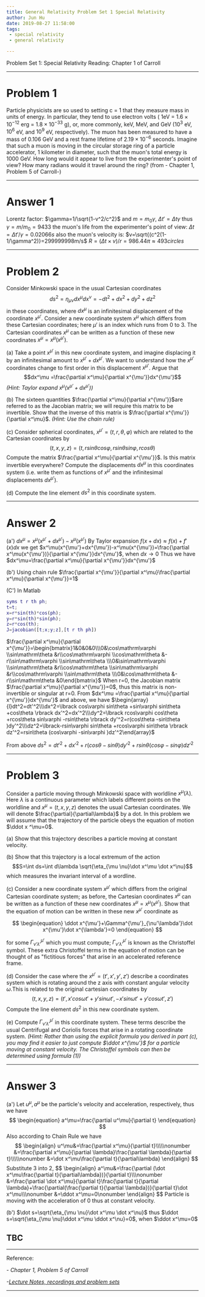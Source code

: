 ```yaml
---
title: General Relativity Problem Set 1 Special Relativity
author: Jun Hu
date: 2019-08-27 11:58:00
tags:
 - special relativity
 - general relativity

---
```


Problem Set 1: Special Relativity
Reading: Chapter 1 of Carroll

<!-- more -->

---



# Problem 1


Particle physicists are so used to setting c = 1 that they measure mass in units of energy. In particular, they tend to use electron volts ( 1eV = $1.6\times10^{-12}$  erg = $1.8\times10^{-33}$ g), or, more commonly, keV, MeV, and GeV ($10^3$ eV, $10^6$ eV, and $10^9$ eV, respectively). The muon has been measured to have a mass of 0.106 GeV and a rest frame lifetime of $2.19\times10^{-6}$ seconds. Imagine that such a muon is moving in the circular storage ring of a particle accelerator, 1 kilometer in diameter, such that the muon's total energy is 1000 GeV. How long would it appear to live from the experimenter's point of view? How many radians would it travel around the ring? (from - Chapter 1, Problem 5 of Carroll-)

---
# Answer 1

Lorentz factor: $\gamma=1/\sqrt{1-v^2/c^2}$ and $m=m_0\gamma$, $\Delta t'=\Delta t\gamma$
thus $\gamma=m/m_0=9433$
the muon's life from the experimenter's point of view:
$\Delta t=\Delta t'/\gamma=0.02066s$
also the muon's velocity is:
$v=\sqrt{(c^2(1-1/\gamma^2)}=299999998m/s$
$R=(\Delta t \times v)/r=986.44\pi‬\approx 493  circles$

---

# Problem 2


Consider Minkowski space in the usual Cartesian coordinates
$$ds^2= \eta_{\mu\nu}dx^\mu dx^\nu =-dt^2+dx^2+dy^2+dz^2$$
in these coordinates, where $dx^\mu$ is an infinitesimal displacement of the coordinate $x^{\mu'}$. Consider a new coordinate system $x^\mu$ which differs from these Cartesian coordinates; here $\mu'$ is an index which runs from 0 to 3. The Cartesian coordinates $x^\mu$ can be written as a function of these new coordinates $x^\mu=x^\mu(x^{\mu'})$.

(a) Take a point $x^{\mu'}$ in this new coordinate system, and imagine displacing it by an infinitesimal amount to $x^{\mu'}+dx^{\mu'}$. We want to understand how the $x^{\mu'}$ coordinates change to first order in this displacement $x^{\mu'}$. Argue that $$dx^\mu =\frac{\partial x^\mu}{\partial x^{\mu'}}dx^{\mu'}$$
*(Hint: Taylor expand $x^\mu (x^{\mu'}+dx^{\mu'})$)*

(b) The sixteen quantities $\frac{\partial x^\mu}{\partial x^{\mu'}}$are referred to as the Jacobian matrix; we will require this matrix to be invertible. Show that the inverse of this matrix is $\frac{\partial x^{\mu'}}{\partial x^\mu}$.
*(Hint: Use the chain rule)*

(c) Consider spherical coordinates, $x^{\mu'}=(t,r,\theta ,\varphi )$ which are related to the Cartesian coordinates by $$(t,x,y,z)=(t,rsin\theta  cos\varphi , rsin\theta  sin\varphi , rcos\theta )$$Compute the matrix $\frac{\partial x^\mu}{\partial x^{\mu'}}$. Is this matrix invertible everywhere? Compute the displacements $dx^\mu$ in this coordinates system (i.e. write them as functions of $x^{\mu'}$ and the infinitesimal displacements $dx^{\mu'}$).

(d) Compute the line element $ds^2$ in this coordinate system.

---
# Answer 2

(a') $dx^\mu=x^\mu(x^{\mu'}+dx^{\mu'})-x^\mu(x^{\mu'})$
By Taylor expansion $f(x+dx)\approx f(x)+f'(x)dx$
we get $x^\mu(x^{\mu'}+dx^{\mu'})-x^\mu(x^{\mu'})=\frac{\partial x^\mu(x^{\mu'})}{\partial x^{\mu'}}dx^{\mu'}$, when $dx\rightarrow0$
Thus we have $dx^\mu=\frac{\partial x^\mu}{\partial x^{\mu'}}dx^{\mu'}$


(b') Using chain rule $\frac{\partial x^{\mu'}}{\partial x^\mu}\frac{\partial x^\mu}{\partial x^{\mu'}}=1$

(C') In Matlab
```matlab
syms t r th ph;
t=t;
x=r*sin(th)*cos(ph);
y=r*sin(th)*sin(ph);
z=r*cos(th);
J=jacobian([t;x;y;z],[t r th ph])
```
$\frac{\partial x^\mu}{\partial x^{\mu'}}=\begin{bmatrix}1&0&0&0\\\0&\cos\mathrm\varphi \\sin\mathrm\theta &r\\cos\mathrm\varphi \\cos\mathrm\theta &-r\\sin\mathrm\varphi \\sin\mathrm\theta \\\0&\sin\mathrm\varphi \\sin\mathrm\theta &r\\cos\mathrm\theta \\sin\mathrm\varphi &r\\cos\mathrm\varphi \\sin\mathrm\theta \\\0&\cos\mathrm\theta &-r\\sin\mathrm\theta &0\end{bmatrix}$
When r=0, the Jacobian matrix $\frac{\partial x^\mu}{\partial x^{\mu'}}=0$, thus this matrix is non-invertible or singular at r=0.
From $dx^\mu =\frac{\partial x^\mu}{\partial x^{\mu'}}dx^{\mu'}$ and above, we have
$\begin{array}{l}dt^2=dt'^2\\\dx^2=\lbrack cos\varphi sin\theta +sin\varphi sin\theta +cos\theta \rbrack dx'^2=dx'^2\\\dy^2=\lbrack rcos\varphi cos\theta +rcos\theta sin\varphi -rsin\theta \rbrack dy'^2=r(cos\theta -sin\theta )dy'^2\\\dz^2=\lbrack-rsin\varphi sin\theta +rcos\varphi sin\theta \rbrack dz'^2=rsin\theta (cos\varphi -sin\varphi )dz'^2\end{array}$

From above 
$ds^2=dt'^2+dx'^2+r(cos\theta -sin\theta )dy'^2+rsin\theta (cos\varphi -sin\varphi )dz'^2$

---

# Problem 3


Consider a particle moving through Minkowski space with worldline $x^\mu(\lambda)$. Here $\lambda$ is a continuous parameter which labels different points on the worldline and $x^\mu=(t,x,y,z)$ denotes the usual Cartesian coordinates. We will denote $\frac{\partial}{\partial\lambda}$ by a dot. In this problem we will assume that the trajectory of the particle obeys the equation of motion $\ddot x ^\mu=0$.

(a) Show that this trajectory describes a particle moving at constant velocity.

(b) Show that this trajectory is a local extremum of the action
$$S=\int ds=\int d\lambda \sqrt{\eta_{\mu \nu}\dot x^\mu \dot x^\nu}$$
which measures the invariant interval of a wordline.

(c) Consider a new coordinate system $x^{\mu'}$ which differs from the original Cartesian coordinate system; as before, the Cartesian coordinates $x^\mu$ can be written as a function of these new coordinates $x^\mu=x^\mu(x^{\mu'})$. Show that the equation of motion can be written in these new $x^{\mu'}$ coordinate as

$$
\begin{equation}
\ddot x^{\mu'}+\Gamma^{\mu'}_{\nu'\lambda'}\dot x^{\mu'}\dot x^{\lambda'}=0
\end{equation}
$$

for some $\Gamma_{\nu'\lambda'}^{\mu'}$ which you must compute; $\Gamma^{\mu'}_{\nu'\lambda'}$ is known as the Christoffel symbol. These extra Christoffel terms in the equation of motion can be thought of as "fictitious forces" that arise in an accelerated reference frame.

(d) Consider the case where the $x^{\mu'}=(t',x',y',z')$ describe a coordinates system which is rotating around the z axis with constant angular velocity $\omega$.This is related to the original cartesian coordinates by $$(t,x,y,z)=(t',x'cos\omega t'+y'sin\omega t',-x'sin\omega t'+y'cos\omega t',z')$$Compute the line element $ds^2$ in this new coordinate system.

(e) Compute $\Gamma^{\mu'}_{\nu'\lambda'}$ in this coordinate system. These terms describe the usual Centrifugal and Coriolis forces that arise in a rotating coordinate system. *(Himt: Rather than using the explicit formula you derived in part (c), you may find it easier to just compute $\ddot x^{\mu'}$ for a particle moving at constant velocity. The Christoffel symbols can then be determined using formula (1))*

---
# Answer 3

(a') Let $u^\mu, a^\mu$ be the particle's velocity and acceleration, respectively, thus we have
$$
\begin{equation}
a^\mu=\frac{\partial u^\mu}{\partial t}
\end{equation}
$$
Also according to Chain Rule we have
$$
\begin{align}
u^\mu&=\frac{\partial x^\mu}{\partial t}\\\\\nonumber
&=\frac{\partial x^\mu}{\partial \lambda}\frac{\partial \lambda}{\partial t}\\\\\nonumber
&=\dot x^\mu\frac{\partial t}{\partial\lambda}
\end{align}
$$
Substitute 3 into 2,
$$
\begin{align}
a^\mu&=\frac{\partial (\dot x^\mu\frac{\partial t}{\partial\lambda})}{\partial t}\\\\\nonumber
&=\frac{\partial \dot x^\mu\}{\partial t}\frac{\partial t}{\partial \lambda}+\frac{\partial(\frac{\partial t}{\partial \lambda})}{\partial t}\dot x^\mu\\\\\nonumber
&=\ddot x^\mu=0\nonumber
\end{align}
$$
Particle is moving with the acceleration of 0 thus at constant velocity.

(b') $\dot s=\sqrt{\eta_{\mu \nu}\dot x^\mu \dot x^\nu}$
thus $\ddot s=\sqrt{\eta_{\mu \nu}\ddot x^\mu \ddot x^\nu}=0$, when $\ddot x^\mu=0$ 

## TBC
---


Reference:

*- Chapter 1, Problem 5 of Carroll*

*-[Lecture Notes, recordings and problem sets](http://www.physics.mcgill.ca/~maloney/514/)*

---
